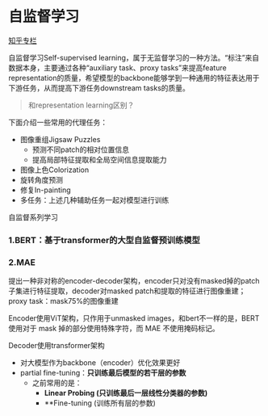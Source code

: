 # 自监督学习

[知乎专栏](https://zhuanlan.zhihu.com/p/563288232)

自监督学习Self-supervised learning，属于无监督学习的一种方法。“标注”来自数据本身，主要通过各种“auxiliary task、proxy tasks”来提高feature representation的质量，希望模型的backbone能够学到一种通用的特征表达用于下游任务，从而提高下游任务downstream tasks的质量。

> 和representation learning区别？

下面介绍一些常用的代理任务：

* 图像重组Jigsaw Puzzles
  * 预测不同patch的相对位置信息
  * 提高局部特征提取和全局空间信息提取能力
* 图像上色Colorization
* 旋转角度预测
* 修复In-painting
* 多任务：上述几种辅助任务一起对模型进行训练



自监督系列学习

### 1.BERT：基于transformer的大型自监督预训练模型

### 2.MAE

提出一种非对称的encoder-decoder架构，encoder只对没有masked掉的patch子集进行特征提取，decoder对masked patch和提取的特征进行图像重建；proxy task：mask75%的图像重建

Encoder使用ViT架构，只作用于unmasked images，和bert不一样的是，BERT 使用对于 mask 掉的部分使用特殊字符，而 MAE 不使用掩码标记。

Decoder使用transformer架构

* 对大模型作为backbone（encoder）优化效果更好
* partial fine-tuning：**只训练最后模型的若干层的参数**
  * 之前常用的是：
    * **Linear Probing (只训练最后一层线性分类器的参数)**
    * **Fine-tuning (训练所有层的参数)

